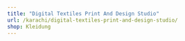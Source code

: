 ```yaml
---
title: "Digital Textiles Print And Design Studio"
url: /karachi/digital-textiles-print-and-design-studio/
shop: Kleidung
---
```

